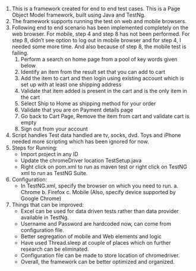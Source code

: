 1. This is a framework created for end to end test cases. This is a Page Object Model framework, built using Java and TestNg.
2. The framework supports running the test on web and mobile browsers. 
3. Following end to end scenario has been implemented completely on the web browser. For mobile, step 4 and step 8 has not been performed. For step 8, didn’t see option to log out in mobile browser and for step 4, I needed some more time. And also because of step 8, the mobile test is failing.
	1. Perform a search on home page from a pool of key words given below
	2. Identify an item from the result set that you can add to cart
	3. Add the item to cart and then login using existing account which is set up with at least one shipping address
	4. Validate that item added is present in the cart and is the only item in the cart
	5. Select Ship to Home as shipping method for your order
	6. Validate that you are on Payment details page
	7. Go back to Cart Page, Remove the item from cart and validate cart is empty
	8. Sign out from your account
4. Script handles Test data handled are tv, socks, dvd. Toys and iPhone needed more scripting which has been ignored for now.
5. Steps for Running:
	- Import project in any ID
	- Update the chromeDriver location TestSetup.java
	- Right click on pom.xml to run as maven test or right click on TestNG xml to run as TestNG Suite.
6. Configuration:
	- In TestNG.xml, specify the browser on which you need to run.
		a. Chrome
		b. Firefox
		c. Mobile (Also, specify device supported by Google Chrome)
7. Things that can be improved:
	- Excel can be used for data driven tests rather than data provider available in TestNg.
	- Username and Password are hardcoded now, can come from configuration file.
	- Better segregation of mobile and Web elements and logic
	- Have used Thread.sleep at couple of places which on further research can be eliminated.
	- Configuration file can be made to store location of chromedriver.
	- Overall, the framework can be better optimized and organized.
